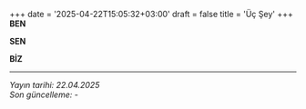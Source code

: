 +++
date = '2025-04-22T15:05:32+03:00'
draft = false
title = 'Üç Şey'
+++
**BEN**

**SEN**

**BİZ**

---

*Yayın tarihi: 22.04.2025*  
*Son güncelleme: -*